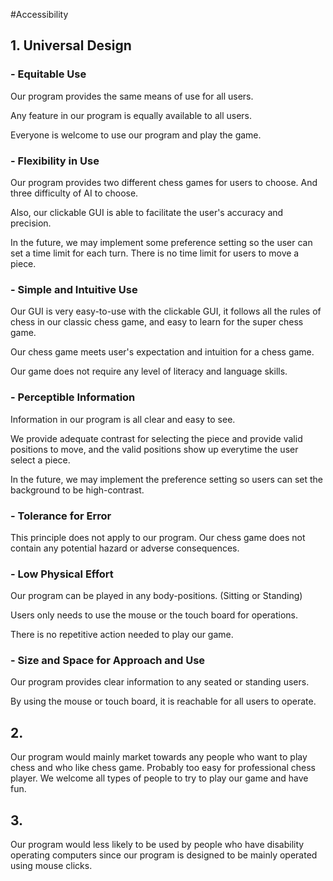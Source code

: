 #Accessibility


## 1. Universal Design
### - Equitable Use
Our program provides the same means of use for all users. 

Any feature in our program is equally available to all users.

Everyone is welcome to use our program and play the game.

### - Flexibility in Use
Our program provides two different chess games for users to choose.
And three difficulty of AI to choose.

Also, our clickable GUI is able to facilitate the user's accuracy and 
precision.

In the future, we may implement some preference setting so the user can 
set a time limit for each turn. There is no time limit for users to move
a piece.

### - Simple and Intuitive Use
Our GUI is very easy-to-use with the clickable GUI, it follows all the 
rules of chess in our classic chess game, and easy to learn for the super 
chess game.

Our chess game meets user's expectation and intuition for a chess game.

Our game does not require any level of literacy and language skills.

### - Perceptible Information
Information in our program is all clear and easy to see.

We provide adequate contrast for selecting the piece and provide valid 
positions to move, and the valid positions show up everytime the user 
select a piece.

In the future, we may implement the preference setting so users can set the 
background to be high-contrast.

### - Tolerance for Error
This principle does not apply to our program. Our chess game does not 
contain any potential hazard or adverse consequences.

### - Low Physical Effort
Our program can be played in any body-positions. (Sitting or Standing)

Users only needs to use the mouse or the touch board for operations.

There is no repetitive action needed to play our game.

### - Size and Space for Approach and Use
Our program provides clear information to any seated or standing users.

By using the mouse or touch board, it is reachable for all users to operate.


## 2. 
Our program would mainly market towards any people who want to play chess and
who like chess game. Probably too easy for professional chess player.
We welcome all types of people to try to play our game and 
have fun.

## 3. 
Our program would less likely to be used by people who have disability
operating computers since our program is designed to be mainly operated using 
mouse clicks.
